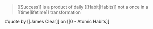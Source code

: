 > [[Success]] is a product of daily [[Habit|Habits]] not a once in a [[time|lifetime]] transformation

#quote by [[James Clear]] on [[0 - Atomic Habits]]
